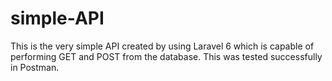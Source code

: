 # simple-API
 This is the very simple API created by using Laravel 6 which is capable of performing GET and POST from the database. This was tested successfully in Postman.
